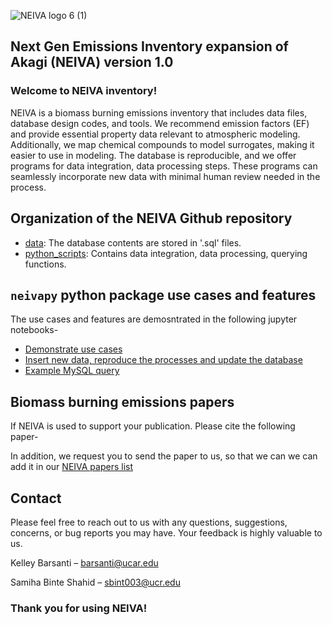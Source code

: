 ![NEIVA logo 6 (1)](https://user-images.githubusercontent.com/99386739/153535888-1af17382-a04f-4b72-a357-039171d48160.png)
## Next Gen Emissions Inventory expansion of Akagi (NEIVA) version 1.0

### Welcome to NEIVA inventory!

NEIVA is a biomass burning emissions inventory that includes data files, database design codes, and tools. We recommend emission factors (EF) and provide essential property data relevant to atmospheric modeling. Additionally, we map chemical compounds to model surrogates, making it easier to use in modeling. The database is reproducible, and we offer programs for data integration, data processing steps. These programs can seamlessly incorporate new data with minimal human review needed in the process. 

## Organization of the NEIVA Github repository

 * [data](data): The database contents are stored in '.sql' files.
 * [python_scripts](python_scripts): Contains data integration, data processing, querying functions.
 
## `neivapy` python package use cases and features
The use cases and features are demosntrated in the following jupyter notebooks-
 * [Demonstrate use cases](https://colab.research.google.com/drive/1vQzswdGvSaY7e0h5NEYUGzO7EYRCzcib#scrollTo=cX16778RMa0h)
 * [Insert new data, reproduce the processes and update the database](https://colab.research.google.com/drive/1jpa0urpn0FvVP8feotjDXzg791h7OWY4#scrollTo=yyGW1AjptmKF)
* [Example MySQL query](https://colab.research.google.com/drive/1pqE0KIrTSNKXMlJWOzUgiSigi-a6ZH9Z#scrollTo=gI777gO7qPhY)

## Biomass burning emissions papers

If NEIVA is used to support your publication. Please cite the following paper-

In addition, we request you to send the paper to us, so that we can we can add it in our [NEIVA papers list](https://docs.google.com/spreadsheets/d/1uXLA59hYS1TJNgUj3USroiDX7IaCfrBNx_SZjSJkd6Q/edit#gid=0)

## Contact

Please feel free to reach out to us with any questions, suggestions, concerns, or bug reports you may have. Your feedback is highly valuable to us.

Kelley Barsanti – barsanti@ucar.edu

Samiha Binte Shahid – sbint003@ucr.edu

### Thank you for using NEIVA!

